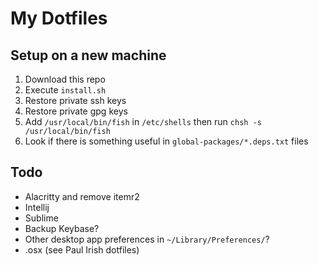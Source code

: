 # My Dotfiles

## Setup on a new machine
1. Download this repo
1. Execute `install.sh`
1. Restore private ssh keys
1. Restore private gpg keys
1. Add `/usr/local/bin/fish` in `/etc/shells` then run `chsh -s /usr/local/bin/fish`
1. Look if there is something useful in `global-packages/*.deps.txt` files

## Todo
- Alacritty and remove itemr2
- Intellij
- Sublime
- Backup Keybase?
- Other desktop app preferences in `~/Library/Preferences/`?
- .osx (see Paul Irish dotfiles)
